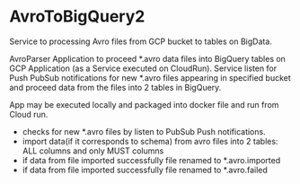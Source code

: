 # AvroToBigQuery2
Service to processing Avro files from GCP bucket to tables on BigData. 

AvroParser Application to proceed *.avro data files into BigQuery tables on GCP
Application (as a Service executed on CloudRun).
Service listen for Push PubSub notifications for new *.avro files appearing in specified bucket and proceed data from the files into 2 tables in BigQuery.

 App may be executed locally and packaged into docker file and run from Cloud run.
- checks for new *.avro files by listen to PubSub Push notifications.
- import data(if it corresponds to schema) from avro files into 2 tables: ALL columns and only MUST columns
- if data from file imported successfully file renamed to *.avro.imported
- if data from file imported successfully file renamed to *.avro.failed
